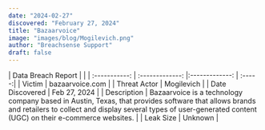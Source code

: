 ```yaml
---
date: "2024-02-27"
discovered: "February 27, 2024"
title: "Bazaarvoice"
image: "images/blog/Mogilevich.png"
author: "Breachsense Support"
draft: false
---
```


| Data Breach Report           |              | 
| :-----------: | :-------------:     |:-------------:    | :-----:|
| Victim      | bazaarvoice.com      | 
| Threat Actor      | Mogilevich      | 
| Date Discovered      | Feb 27, 2024      | 
| Description      | Bazaarvoice is a technology company based in Austin, Texas, that provides software that allows brands and retailers to collect and display several types of user-generated content (UGC) on their e-commerce websites.      | 
| Leak Size      | Unknown      | 

